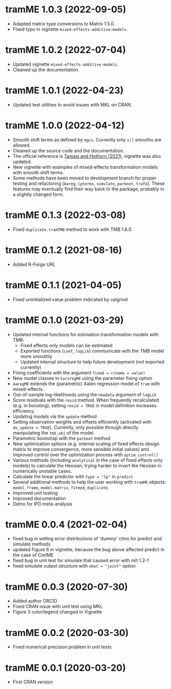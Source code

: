 # tramME 1.0.3 (2022-09-05)

* Adapted matrix type conversions to Matrix 1.5.0.
* Fixed typo in vignette `mixed-effects-additive-models`.

# tramME 1.0.2 (2022-07-04)

* Updated vignette `mixed-effects-additive-models`.
* Cleaned up the documentation. 

# tramME 1.0.1 (2022-04-23)

* Updated test utilities to avoid issues with MKL on CRAN. 

# tramME 1.0.0 (2022-04-12)

* Smooth shift terms as defined by `mgcv`. Currently only `s()` smooths are
  allowed.
* Cleaned up the source code and the documentation.
* The official reference is [Tamasi and Hothorn (2021)](https://doi.org/10.32614/RJ-2021-075), 
  vignette was also updated.
* New vignette with examples of mixed-effects transformation models with
  smooth shift terms.
* Some methods have been moved to development branch for proper testing and
  refactoring (`Aareg`, `lpterms`, `simulate`, `parboot`, `trafo`). These
  features may eventually find their way back to the package, probably in a
  slightly changed form.

# tramME 0.1.3 (2022-03-08)

* Fixed `duplicate.tramTMB` method to work with TMB 1.8.0.

# tramME 0.1.2 (2021-08-16)

* Added R-Forge URL

# tramME 0.1.1 (2021-04-05)

* Fixed uninitialized value problem indicated by valgrind

# tramME 0.1.0 (2021-03-29)

* Updated internal functions for estimation transformation models with TMB:
    * Fixed effects only models can be estimated
    * Exported functions (`coef`, `logLik`) communicate with the TMB model more
      smoothly
    * Updated internal structure to help future development (not exported
      currently)
* Fixing coefficients with the argument `fixed = c(name = value)` 
* New model classes in `SurvregME` using the parameter fixing option
* `AaregME` extends the (parametric) Aalen regression model of `tram` with
  mixed-effects.
* Out-of-sample log-likelihoods using the `newdata` argument of `logLik`
* Score residuals with the `resid` method. When frequently recalculated (e.g. in
  boosting), setting `resid = TRUE` in model definition increases efficiency.
* Updating models via the `update` method
* Setting observation weights and offsets efficiently (activated  with
  `do_update = TRUE`). Currently, only possible through directly manipulating
  the `tmb_obj` of the model. 
* Parametric bootstrap with the `parboot` method
* New optimization options (e.g. internal scaling of fixed effects design matrix
  to improve convergence, more sensible initial values) and improved control
  over the optimization process with `optim_control()`
* Various methods (including `analytical` in the case of fixed effects only
  models) to calculate the Hessian; trying harder to invert the Hessian in
  numerically unstable cases. 
* Calculate the linear predictor with `type = "lp"` in `predict`
* Several additional methods to help the user working with `tramME` objects:
  `model.frame`, `model.matrix`, `fitmod`, `duplicate`.
* Improved unit testing
* Improved documentation
* Demo for IPD meta-analysis 

# tramME 0.0.4 (2021-02-04)

* fixed bug in setting error distributions of 'dummy' ctms for predict and
  simulate methods 
* updated Figure 6 in vignette, because the bug above affected predict in the
  case of CorlME
* fixed bug in unit test for simulate that caused error with mlt 1.2-1 
* fixed simulate output structure with `what = "joint"` option 

# tramME 0.0.3 (2020-07-30)

* Added author ORCID
* Fixed CRAN issue with unit test using MKL
* Figure 3 color/legend changed in Vignette

# tramME 0.0.2 (2020-03-30)

* Fixed numerical precision problem in unit tests

# tramME 0.0.1 (2020-03-20)

* First CRAN version

